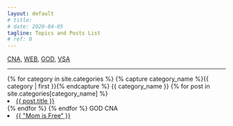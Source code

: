 ```yaml
---
layout: default
# title: 
# date: 2020-04-05
tagline: Topics and Posts List
# ref: 0
---
```


<div class = "container-fluid">
  <div class = "row justify-content-left">
    <a title="Certified Nurse Aide -Related posts" href="#CNA">CNA</a>,&nbsp;<a title="Web Development & Networking -Related posts" href="#WEB">WEB</a>,&nbsp;<a title="God and Faith-related posts" href="#GOD">GOD</a>,&nbsp;<a title="Fiber Arts and Viking Sheep posts" href="#VSA">VSA</a>
  </div>
  <hr/>
{% for category in site.categories %}
  {% capture category_name %}{{ category | first }}{% endcapture %}
  <a id="{{ category_name | slugize }}">
    {{ category_name }}
  </a>
  {% for post in site.categories[category_name] %}
    <li><a id="{{ post.title }}" href="{{ post.url }}">{{ post.title }}</a>
    </li>
  {% endfor %}
{% endfor %}
  <span id="GOD">GOD CNA</span>
  <li><a href="{{ site.baseurl }}/Mom-is-Free/">{{ "Mom is Free" }}</a>
  </li>
</div>
